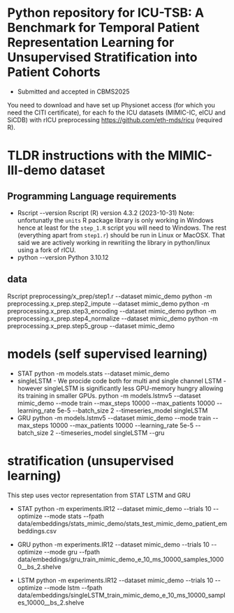 # Python  repository for ICU-TSB: A Benchmark for Temporal Patient Representation Learning for Unsupervised Stratification into Patient Cohorts 
-  Submitted and accepted in CBMS2025

You need to download and have set up Physionet access (for which you need the CITI certificate), for each fo the ICU datasets (MIMIC-IC, eICU and SiCDB) with rICU preprocessing https://github.com/eth-mds/ricu (required R). 


# TLDR instructions with the MIMIC-III-demo dataset
## Programming Language  requirements 
-  Rscript --version 
Rscript  (R) version 4.3.2 (2023-10-31)
Note:  unfortunatly the `units` R package library is only working in Windows hence at least for the `step_1.R` script you will need to Windows.
The rest (everything apart from `step1.r`) should be run in Linux or MacOSX.
That said we are actively  working in rewritiing the library in python/linux using a fork of rICU.
-  python --version
Python 3.10.12

## data
Rscript preprocessing/x_prep/step1.r --dataset mimic_demo
python -m preprocessing.x_prep.step2_impute --dataset mimic_demo 
python -m preprocessing.x_prep.step3_encoding --dataset mimic_demo
python -m preprocessing.x_prep.step4_normalize --dataset mimic_demo
python -m preprocessing.x_prep.step5_group --dataset mimic_demo

# models (self supervised learning) 
- STAT
python -m models.stats --dataset mimic_demo
- singleLSTM - We procide code both for multi and single channel LSTM - however singleLSTM is significantly less GPU-memory hungry allowing its training in smaller GPUs. 
python -m models.lstmv5 --dataset mimic_demo --mode train --max_steps 10000 --max_patients 10000 --learning_rate 5e-5 --batch_size 2 --timeseries_model singleLSTM
- GRU
python -m models.lstmv5 --dataset mimic_demo --mode train --max_steps 10000 --max_patients 10000 --learning_rate 5e-5 --batch_size 2 --timeseries_model singleLSTM --gru

# stratification (unsupervised learning) 

This step uses vector representation from STAT LSTM and GRU
- STAT
python -m experiments.IR12 --dataset mimic_demo --trials 10 --optimize --mode stats --fpath
data/embeddings/stats_mimic_demo/stats_test_mimic_demo_patient_embeddings.csv
-  GRU
python -m experiments.IR12 --dataset mimic_demo --trials 10 --optimize --mode gru --fpath data/embeddings/gru_train_mimic_demo_e_10_ms_10000_samples_10000__bs_2.shelve

- LSTM
python -m experiments.IR12 --dataset mimic_demo --trials 10 --optimize --mode lstm --fpath data/embeddings/singleLSTM_train_mimic_demo_e_10_ms_10000_samples_10000__bs_2.shelve       



